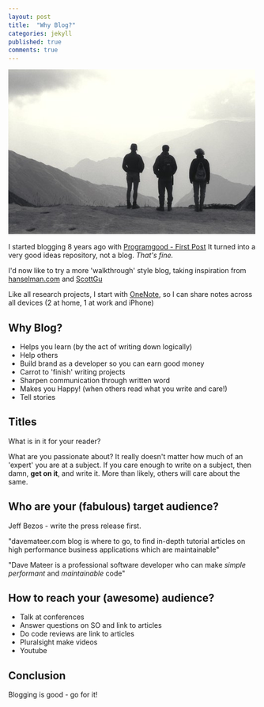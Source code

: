 ```yaml
---
layout: post
title:  "Why Blog?"
categories: jekyll
published: true
comments: true
---
```

![On the way to Machu Picchu](/assets/3Guys_500.jpg)

I started blogging 8 years ago with [Programgood - First Post](https://web.archive.org/web/20170324063932/http://www.programgood.net/2008/11/08/GoalsBackgroundOfProgramGoodNet.aspx)  It turned into a very good ideas repository, not a blog.  *That's fine.*  
 
I'd now like to try a more 'walkthrough' style blog, taking inspiration from [hanselman.com](http://www.hanselman.com) and [ScottGu](http://weblogs.asp.net/scottgu/introducing-asp-net-5) 

Like all research projects, I start with [OneNote](https://www.onenote.com/), so I can share notes across all devices (2 at home, 1 at work and iPhone)

## Why Blog?
* Helps you learn (by the act of writing down logically)
* Help others 
* Build brand as a developer so you can earn good money
* Carrot to 'finish' writing projects
* Sharpen communication through written word
* Makes you Happy! (when others read what you write and care!)
* Tell stories

## Titles
What is in it for your reader?

What are you passionate about?  It really doesn't matter how much of an 'expert' you are at a subject.  If you care enough to write on a subject, then damn, <b>get on it</b>, and write it.  More than likely, others will care about the same.

## Who are your (fabulous) target audience?

Jeff Bezos - write the press release first.

"davemateer.com blog is where to go, to find in-depth tutorial articles on high performance business applications which are maintainable"

"Dave Mateer is a professional software developer who can make *simple* *performant* and *maintainable* code"

## How to reach your (awesome) audience?

- Talk at conferences
- Answer questions on SO and link to articles
- Do code reviews are link to articles
- Pluralsight make videos
- Youtube

## Conclusion
Blogging is good - go for it!

<p></p>